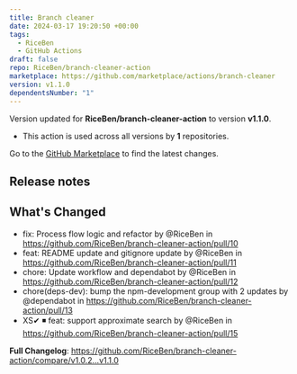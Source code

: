 ```yaml
---
title: Branch cleaner
date: 2024-03-17 19:20:50 +00:00
tags:
  - RiceBen
  - GitHub Actions
draft: false
repo: RiceBen/branch-cleaner-action
marketplace: https://github.com/marketplace/actions/branch-cleaner
version: v1.1.0
dependentsNumber: "1"
---
```



Version updated for **RiceBen/branch-cleaner-action** to version **v1.1.0**.
- This action is used across all versions by **1** repositories.

Go to the [GitHub Marketplace](https://github.com/marketplace/actions/branch-cleaner) to find the latest changes.

## Release notes

## What's Changed
* fix: Process flow logic and refactor by @RiceBen in https://github.com/RiceBen/branch-cleaner-action/pull/10
* feat: README update and gitignore update by @RiceBen in https://github.com/RiceBen/branch-cleaner-action/pull/11
* chore: Update workflow and dependabot by @RiceBen in https://github.com/RiceBen/branch-cleaner-action/pull/12
* chore(deps-dev): bump the npm-development group with 2 updates by @dependabot in https://github.com/RiceBen/branch-cleaner-action/pull/13
* XS✔ ◾ feat: support approximate search by @RiceBen in https://github.com/RiceBen/branch-cleaner-action/pull/15


**Full Changelog**: https://github.com/RiceBen/branch-cleaner-action/compare/v1.0.2...v1.1.0

